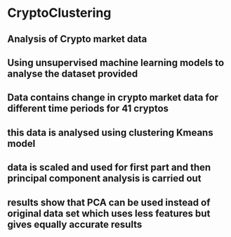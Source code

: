 # CryptoClustering

## Analysis of Crypto market data

## Using unsupervised machine learning models to analyse the dataset provided 


## Data contains change in crypto market data for different time periods for 41 cryptos


## this data is analysed using clustering Kmeans model

## data is scaled and used for first part and then principal component analysis is carried out 
## results show that PCA can be used instead of original data set which uses less features but gives equally accurate results
